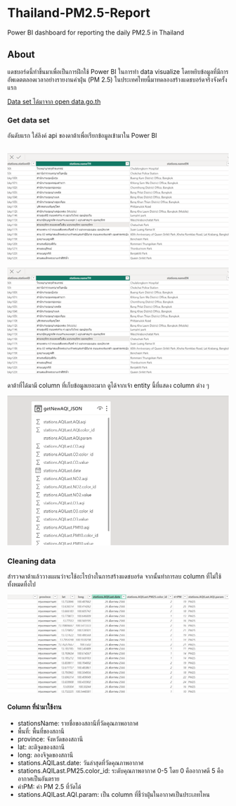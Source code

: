 # Thailand-PM2.5-Report
Power BI dashboard for reporting the daily PM2.5 in Thailand

## About
แดชบอร์ดนี้ทำขึ้นมาเพื่อเป็นการฝึกใช้ Power BI ในการทำ data visualize โดยหยิบข้อมูลที่มีการอัพเดตตลอดเวลาอย่างรายงานค่าฝุ่น (PM 2.5) ในประเทศไทยนี้มาทดลองสร้างแดชบอร์ดจริงจังครั้งแรก

[Data set ได้มาจาก open data.go.th](https://opendata.onde.go.th/en/dataset/14-pm-25) 



### Get data set
อันดับแรก ใส่ลิงค์ api ของดาต้าเพื่อเรียกข้อมูลเข้ามาใน Power BI

<p align="center">
  &nbsp;<img src = "https://github.com/nittayattngx/Thailand-PM2.5-Report/blob/main/pm25img/Screenshot%202023-08-27%20162316.png" width = "700"/>
</p>

![alt text](https://github.com/nittayattngx/Thailand-PM2.5-Report/blob/main/pm25img/Screenshot%202023-08-27%20162316.png "img 1")



ดาต้าที่ได้มามี column ที่เก็บข้อมูลเยอะมาก ดูได้จากเจ้า entity นี้ที่แสดง column ต่าง ๆ 

![alt text](https://github.com/nittayattngx/Thailand-PM2.5-Report/blob/main/pm25img/Screenshot%202023-08-27%20162439.png "img 2")



### Cleaning data

สำรวจดาต้าแล้ววางแผนว่าจะใช้อะไรบ้างในการสร้างแดชบอร์ด จากนั้นทำการลบ column ที่ไม่ใช้ทั้งหมดทิ้งไป

![alt text](https://github.com/nittayattngx/Thailand-PM2.5-Report/blob/main/pm25img/Screenshot%202023-08-27%20163235.png "img 3")



#### Column ที่นำมาใช้งาน

- stationsName: รายชื่อของสถานีที่วัดคุณภาพอากาศ
-  พื้นที่: พื้นที่ของสถานี
-  province: จังหวัดของสถานี
-  lat: ละติจูดของสถานี
-  long: ลองจิจูดของสถานี
-  stations.AQILast.date: วันล่าสุดที่วัดคุณภาพอากาศ
-  stations.AQILast.PM25.color_id: ระดับคุณภาพอากาศ 0-5 โดย 0 คืออากาศดี 5 คืออากาศเป็นอันตราย
-  ค่าPM: ค่า PM 2.5 ที่วัดได้
-  stations.AQILast.AQI.param: เป็น column ที่ชี้ว่าฝุ่นในอากาศเป็นประเภทไหน




